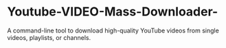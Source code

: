 # Youtube-VIDEO-Mass-Downloader-
A command-line tool to download high-quality YouTube videos from single videos, playlists, or channels.
